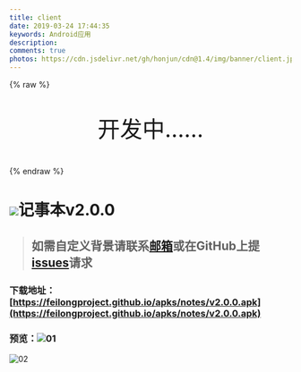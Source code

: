 ```yaml
---
title: client
date: 2019-03-24 17:44:35
keywords: Android应用
description: 
comments: true
photos: https://cdn.jsdelivr.net/gh/honjun/cdn@1.4/img/banner/client.jpg
---
```


{% raw %}
<div style="text-align: center;">
<p style="font-size: 40px;">开发中......</p>
</div>
{% endraw %}



![](https://feilongproject.github.io/apks/notes/icon.png)记事本v2.0.0
=====

>## 如需自定义背景请联系[邮箱](mailto:1728904631@qq.com)或在GitHub上提[issues](https://github.com/feilongproject/apks/issues/new)请求

### 下载地址：[https://feilongproject.github.io/apks/notes/v2.0.0.apk](https://feilongproject.github.io/apks/notes/v2.0.0.apk)
### 预览：![01](https://feilongproject.github.io/apks/notes/01.png)
![02](https://feilongproject.github.io/apks/notes/02.png)
[]()
[]()
